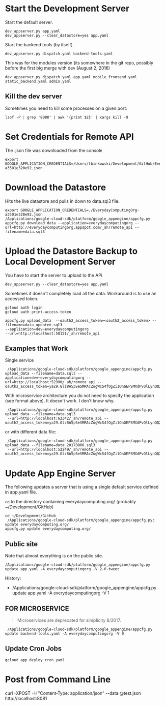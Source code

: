 Start the Development Server
================================================================================
Start the default server.

```
dev_appserver.py app.yaml
dev_appserver.py --clear_datastore=yes app.yaml
```

Start the backend tools (by itself).
```
dev_appserver.py dispatch.yaml backend-tools.yaml
```

This was for the modules version (its somewhere in the git repo, possibly
  before the first big merge with dev (August 2, 2016)
```
dev_appserver.py dispatch.yaml app.yaml mobile_frontend.yaml static_backend.yaml admin.yaml
```

## Kill the dev server ##
Sometimes you need to kill some processes on a given port:
```
lsof -P | grep '8080' | awk '{print $2}' | xargs kill -9
```


Set Credentials for Remote API
================================================================================
The .json file was downloaded from the console

```
export GOOGLE_APPLICATION_CREDENTIALS=/Users/tbinkowski/Development/GitHub/EverydayComputing/everydaycomputing.org/EverydayComputingOrg-a3501e320e92.json
```

Download the Datastore
================================================================================
Hits the live datastore and pulls in down to data.sql3 file.

```
export GOOGLE_APPLICATION_CREDENTIALS=./EverydayComputingOrg-a3501e320e92.json
/Applications/google-cloud-sdk/platform/google_appengine/appcfg.py
appcfg.py download_data --application=everydaycomputingorg --url=http://everydaycomputingorg.appspot.com/_ah/remote_api --filename=data.sql3
```

Upload the Datastore Backup to Local Development Server
================================================================================
You have to start the server to upload to the API.

```
dev_appserver.py --clear_datastore=yes app.yaml
```

Sometimes it doesn't completely load all the data.  Workaround is to use an accessed token.
```
gcloud auth login
gcloud auth print-access-token
```


```
appcfg.py upload_data  --oauth2_access_token=<oauth2_access_token> --filename=data_updated.sql3
--application=dev~everydaycomputingorg
--url=http://localhost:58151/_ah/remote_api
```

## Examples that Work ##
Single service
```
 /Applications/google-cloud-sdk/platform/google_appengine/appcfg.py upload_data --filename=data.sql3 --application=dev~everydaycomputingorg --url=http://localhost:52900/_ah/remote_api --oauth2_access_token=ya29.Glz8A5pSeSMRAcZugWcS4fOgZi1OnGEPSMXdPvQlLynQQ2IHLvni6EiOF4CIz10gAn0WPhiS1EsZEFj6F17tvUC_GcQqJjWipMB2cVZVdwVCqjBvwC8YYnNbexOHDg
 ```

With microservice architecture you do not need to specify the application (see format above).  It doesn't work.  I don't know why.
```
 /Applications/google-cloud-sdk/platform/google_appengine/appcfg.py upload_data --filename=data.sql3
 --url=http://localhost:62342/_ah/remote_api --oauth2_access_token=ya29.Glz8A5pSeSMRAcZugWcS4fOgZi1OnGEPSMXdPvQlLynQQ2IHLvni6EiOF4CIz10gAn0WPhiS1EsZEFj6F17tvUC_GcQqJjWipMB2cVZVdwVCqjBvwC8YYnNbexOHDg
```
or with different data file:
```
 /Applications/google-cloud-sdk/platform/google_appengine/appcfg.py upload_data --filename=data_20170806.sql3  
 --url=http://localhost:52249/_ah/remote_api --oauth2_access_token=ya29.Glz8A5pSeSMRAcZugWcS4fOgZi1OnGEPSMXdPvQlLynQQ2IHLvni6EiOF4CIz10gAn0WPhiS1EsZEFj6F17tvUC_GcQqJjWipMB2cVZVdwVCqjBvwC8YYnNbexOHDg
```

Update App Engine Server
================================================================================
The following updates a server that is using a single default service defined in
app.yaml file.  

`cd` to the directory containing everydaycomputing.org/
  (probably ~/Development/GitHub)

```
cd ~/Development/GitHub
 /Applications/google-cloud-sdk/platform/google_appengine/appcfg.pyc update everydaycomputing.org/
appcfg.py update everydaycomputing.org/
```

## Public site ##
Note that almost everything is on the public site.
```
/Applications/google-cloud-sdk/platform/google_appengine/appcfg.py update app.yaml -A everydaycomputingorg -V 2-0-tweet
```

History:
* /Applications/google-cloud-sdk/platform/google_appengine/appcfg.py update app.yaml -A everydaycomputingorg -V 1

## FOR MICROSERVICE ##
> Microservices are deprecated for simplicity 8/2017.
```
 /Applications/google-cloud-sdk/platform/google_appengine/appcfg.py update backend-tools.yaml -A everydaycomputingorg -V 0
```


## Update Cron Jobs ##
```
gcloud app deploy cron.yaml
````


Post from Command Line
====================================================================================================
curl -XPOST -H "Content-Type: application/json" --data @test.json http://localhost:8081
